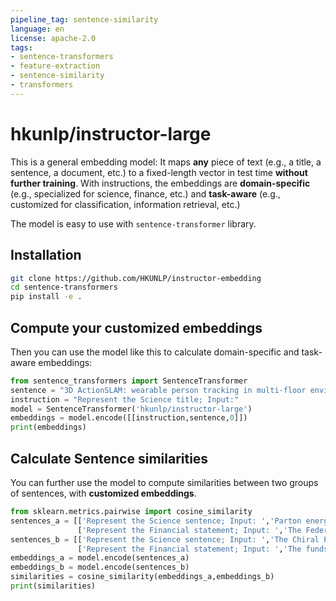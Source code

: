 ```yaml
---
pipeline_tag: sentence-similarity
language: en
license: apache-2.0
tags:
- sentence-transformers
- feature-extraction
- sentence-similarity
- transformers
---
```


# hkunlp/instructor-large
This is a general embedding model: It maps **any** piece of text (e.g., a title, a sentence, a document, etc.) to a fixed-length vector in test time **without further training**. With instructions, the embeddings are **domain-specific** (e.g., specialized for science, finance, etc.) and **task-aware** (e.g., customized for classification, information retrieval, etc.)

The model is easy to use with `sentence-transformer` library.

## Installation
```bash
git clone https://github.com/HKUNLP/instructor-embedding
cd sentence-transformers
pip install -e .
```

## Compute your customized embeddings
Then you can use the model like this to calculate domain-specific and task-aware embeddings:
```python
from sentence_transformers import SentenceTransformer
sentence = "3D ActionSLAM: wearable person tracking in multi-floor environments"
instruction = "Represent the Science title; Input:"
model = SentenceTransformer('hkunlp/instructor-large')
embeddings = model.encode([[instruction,sentence,0]])
print(embeddings)
```

## Calculate Sentence similarities
You can further use the model to compute similarities between two groups of sentences, with **customized embeddings**.
```python
from sklearn.metrics.pairwise import cosine_similarity
sentences_a = [['Represent the Science sentence; Input: ','Parton energy loss in QCD matter',0], 
               ['Represent the Financial statement; Input: ','The Federal Reserve on Wednesday raised its benchmark interest rate.',0]
sentences_b = [['Represent the Science sentence; Input: ','The Chiral Phase Transition in Dissipative Dynamics', 0],
               ['Represent the Financial statement; Input: ','The funds rose less than 0.5 per cent on Friday',0]
embeddings_a = model.encode(sentences_a)
embeddings_b = model.encode(sentences_b)
similarities = cosine_similarity(embeddings_a,embeddings_b)
print(similarities)
```